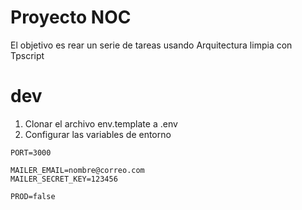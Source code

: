 # Proyecto NOC

El objetivo es rear un serie de tareas usando Arquitectura limpia con Tpscript

# dev
1. Clonar el archivo env.template a .env
2. Configurar las variables de entorno

```
PORT=3000

MAILER_EMAIL=nombre@correo.com
MAILER_SECRET_KEY=123456

PROD=false
```